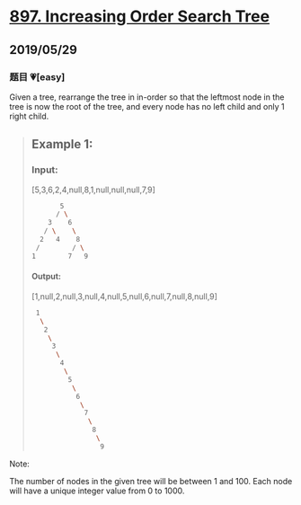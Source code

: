 # [897. Increasing Order Search Tree](https://leetcode.com/problems/increasing-order-search-tree/)

## 2019/05/29

### 题目 💗[easy]

Given a tree, rearrange the tree in in-order so that the leftmost node in the tree is now the root of the tree, and every node has no left child and only 1 right child.

> ## Example 1:
>
> ### Input:
>
> [5,3,6,2,4,null,8,1,null,null,null,7,9]
>
> ```bash
>        5
>       / \
>     3    6
>    / \    \
>   2   4    8
>  /        / \
> 1        7   9
> ```
>
> #### Output:
>
> [1,null,2,null,3,null,4,null,5,null,6,null,7,null,8,null,9]
>
> ```bash
>  1
>   \
>    2
>     \
>      3
>       \
>        4
>         \
>          5
>           \
>            6
>             \
>              7
>               \
>                8
>                 \
>                  9
> ```

Note:

The number of nodes in the given tree will be between 1 and 100.
Each node will have a unique integer value from 0 to 1000.
